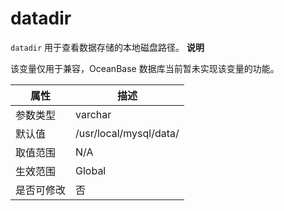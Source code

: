datadir 
============================

`datadir` 用于查看数据存储的本地磁盘路径。
**说明**



该变量仅用于兼容，OceanBase 数据库当前暂未实现该变量的功能。


| **属性** |         **描述**         |
|--------|------------------------|
| 参数类型   | varchar                |
| 默认值    | /usr/local/mysql/data/ |
| 取值范围   | N/A                    |
| 生效范围   | Global                 |
| 是否可修改  | 否                      |


